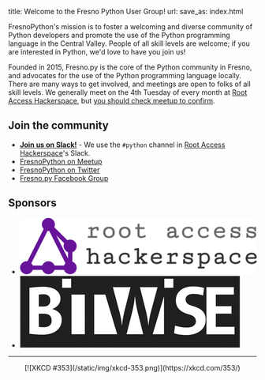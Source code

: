 title: Welcome to the Fresno Python User Group!
url:
save_as: index.html

FresnoPython's mission is to foster a welcoming and diverse community of Python developers and promote the use of the Python programming language in the Central Valley. People of all skill levels are welcome; if you are interested in Python, we'd love to have you join us!

Founded in 2015, Fresno.py is the core of the Python community in Fresno, and advocates for the use of the Python programming language locally. There are many ways to get involved, and meetings are open to folks of all skill levels. We generally meet on the 4th Tuesday of every month at [Root Access Hackerspace](https://rootaccess.space/), but [you should check meetup to confirm](http://meetup.com/FresnoPython).

## Join the community

* [**Join us on Slack!**](http://slack.rootaccess.space/) - We use the `#python` channel in [Root Access Hackerspace](https://rootaccess.space/)'s Slack.
* [FresnoPython on Meetup](https://meetup.com/FresnoPython)
* [FresnoPython on Twitter](https://twitter.com/FresnoPython)
* [Fresno.py Facebook Group](https://www.facebook.com/groups/fresno.py)



## Sponsors

<ul class="sponsors">
    <li>
        <a href="https://rootaccess.space/">
            <img src="/static/img/sponsors/root-access-hackerspace.svg" alt="Root Access Hackerspace" />
        </a>
    </li>
    <li>
        <a href="http://bitwiseindustries.com/">
            <img src="/static/img/sponsors/bitwise.png" alt="Bitwise Industries" />
        </a>
    </li>
</ul>

* * *

<center>[![XKCD #353](/static/img/xkcd-353.png)](https://xkcd.com/353/)</center>
